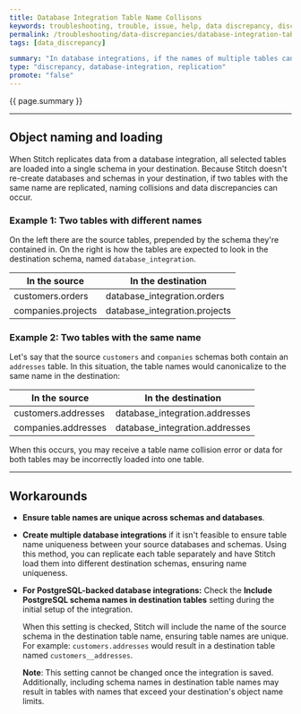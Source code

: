 ```yaml
---
title: Database Integration Table Name Collisons
keywords: troubleshooting, trouble, issue, help, data discrepancy, discrepancies,
permalink: /troubleshooting/data-discrepancies/database-integration-table-name-collisions
tags: [data_discrepancy]

summary: "In database integrations, if the names of multiple tables canonicalize to the same name - even if they're from different source databses or schemas - name collisions and data discrepancies can occur. This applies to any database integration available in Stitch."
type: "discrepancy, database-integration, replication"
promote: "false"
---
```


{{ page.summary }}

---

## Object naming and loading

When Stitch replicates data from a database integration, all selected tables are loaded into a single schema in your destination. Because Stitch doesn't re-create databases and schemas in your destination, if two tables with the same name are replicated, naming collisions and data discrepancies can occur.

### Example 1: Two tables with different names

On the left there are the source tables, prepended by the schema they're contained in. On the right is how the tables are expected to look in the destination schema, named `database_integration`.

| In the source       | In the destination             |
|---------------------|--------------------------------|
| customers.orders    | database_integration.orders    |
| companies.projects  | database_integration.projects  |

### Example 2: Two tables with the same name

Let's say that the source `customers` and `companies` schemas both contain an `addresses` table. In this situation, the table names would canonicalize to the same name in the destination:

| In the source       | In the destination             |
|---------------------|--------------------------------|
| customers.addresses | database_integration.addresses |
| companies.addresses | database_integration.addresses |

When this occurs, you may receive a table name collision error or data for both tables may be incorrectly loaded into one table.

---

## Workarounds

- **Ensure table names are unique across schemas and databases**.
- **Create multiple database integrations** if it isn't feasible to ensure table name uniqueness between your source databases and schemas. Using this method, you can replicate each table separately and have Stitch load them into different destination schemas, ensuring name uniqueness.
- **For PostgreSQL-backed database integrations:** Check the **Include PostgreSQL schema names in destination tables** setting during the initial setup of the integration.

   When this setting is checked, Stitch will include the name of the source schema in the destination table name, ensuring table names are unique. For example: `customers.addresses` would result in a destination table named `customers__addresses`.

   **Note**: This setting cannot be changed once the integration is saved. Additionally, including schema names in destination table names may result in tables with names that exceed your destination's object name limits.